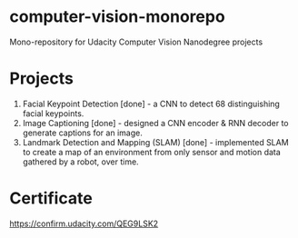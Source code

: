 # computer-vision-monorepo
Mono-repository for Udacity Computer Vision Nanodegree projects

# Projects

1. Facial Keypoint Detection [done] - a CNN to detect 68 distinguishing facial keypoints. 
2. Image Captioning [done] - designed a CNN encoder & RNN decoder to generate captions for an image.
3. Landmark Detection and Mapping (SLAM) [done] - implemented SLAM to create a map of an environment from only sensor and motion data gathered by a robot, over time.

# Certificate
https://confirm.udacity.com/QEG9LSK2
